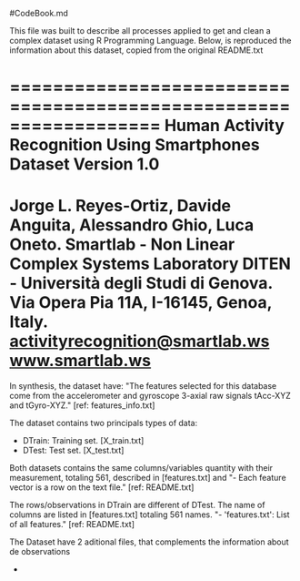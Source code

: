 #CodeBook.md

This file was built to describe all processes applied to get and clean a complex dataset using R Programming Language.
Below, is reproduced the information about this dataset, copied from the original README.txt 

==================================================================
Human Activity Recognition Using Smartphones Dataset
Version 1.0
==================================================================
Jorge L. Reyes-Ortiz, Davide Anguita, Alessandro Ghio, Luca Oneto.
Smartlab - Non Linear Complex Systems Laboratory
DITEN - Università degli Studi di Genova.
Via Opera Pia 11A, I-16145, Genoa, Italy.
activityrecognition@smartlab.ws
www.smartlab.ws
==================================================================


In synthesis, the dataset have: "The features selected for this database come from the accelerometer and gyroscope 3-axial raw signals tAcc-XYZ and tGyro-XYZ." [ref: features_info.txt]

The dataset contains two principals types of data:

- DTrain: Training set. [X_train.txt]
- DTest: Test set. [X_test.txt]

Both datasets contains the same columns/variables quantity with their measurement, totaling 561, described in [features.txt]
and  "- Each feature vector is a row on the text file." [ref: README.txt]

The rows/observations in DTrain are different of DTest.
The name of columns are listed in [features.txt] totaling 561 names. "- 'features.txt': List of all features." [ref: README.txt]

The Dataset have 2 aditional files, that complements the information about de observations

- 











